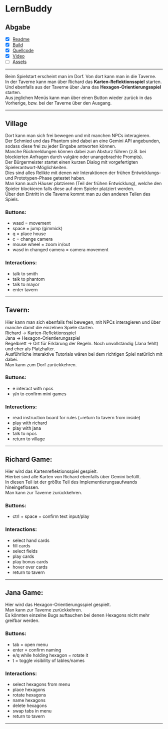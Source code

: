 # LernBuddy

## Abgabe
- [x] [Readme](README.md)
- [x] [Build](Build)
- [x] [Quellcode](LifeBuilderPrototype)
- [x] [Video](LernBuddyVideo.mp4)
- [ ] [Assets]()

---
Beim Spielstart erscheint man im Dorf. Von dort kann man in die Taverne.  
In der Taverne kann man über Richard das **Karten-Reflektionsspiel** starten.  
Und ebenfalls aus der Taverne über Jana das **Hexagon-Orientierungsspiel** starten.  
Aus jeglichen Menüs kann man über einen Button wieder zurück in das Vorherige, bzw. bei der Taverne über den Ausgang.  

---
## Village
Dort kann man sich frei bewegen und mit manchen NPCs interagieren.  
Der Schmied und das Phantom sind dabei an eine Gemini API angebunden, sodass diese frei zu jeder Eingabe antworten können.  
Manche Rückmeldungen können dabei zum Absturz führen (z.B. bei blockierten Anfragen durch vulgäre oder unangebrachte Prompts).  
Der Bürgermeister startet einen kurzen Dialog mit vorgefertigten Spielerantwort-Möglichkeiten.  
Dies sind alles Relikte mit denen wir Interaktionen der frühen Entwicklungs- und Prototypen-Phase getestet haben.  
Man kann auch Häuser platzieren (Teil der frühen Entwicklung), welche den Spieler blockieren falls diese auf dem Spieler platziert werden.  
Über den Eintritt in die Taverne kommt man zu den anderen Teilen des Spiels.  

### Buttons:
- wasd = movement
- space = jump (gimmick)
- q = place house
- c = change camera
- mouse wheel = zoom in/out
- wasd in changed camera = camera movement

### Interactions:
- talk to smith
- talk to phantom
- talk to mayor
- enter tavern

---
## Tavern:
Hier kann man sich ebenfalls frei bewegen, mit NPCs interagieren und über manche damit die einzelnen Spiele starten.  
Richard → Karten-Reflektionsspiel  
Jana → Hexagon-Orientierungsspiel  
Regelbrett → Ort für Erklärung der Regeln. Noch unvollständig (Jana fehlt) und eher als Platzhalter.  
Ausführliche interaktive Tutorials wären bei dem richtigen Spiel natürlich mit dabei.  
Man kann zum Dorf zurückkehren.  

### Buttons:
- e interact with npcs
- y/n to confirm mini games

### Interactions:
- read instruction board for rules (+return to tavern from inside)
- play with richard
- play with jana
- talk to npcs
- return to village

---
## Richard Game:
Hier wird das Kartenreflektionsspiel gespielt.  
Hierbei sind alle Karten von Richard ebenfalls über Gemini befüllt.  
In diesen Teil ist der größte Teil des Implementierungsaufwands hineingeflossen.  
Man kann zur Taverne zurückkehren.  

### Buttons:
- ctrl + space = confirm text input/play

### Interactions:
- select hand cards
- fill cards
- select fields
- play cards
- play bonus cards
- hover over cards
- return to tavern

---
## Jana Game:
Hier wird das Hexagon-Orientierungsspiel gespielt.  
Man kann zur Taverne zurückkehren.  
Es könnten einzelne Bugs auftauchen bei denen Hexagons nicht mehr greifbar werden.  

### Buttons:
- tab = open menu
- enter = confirm naming
- e/q while holding hexagon = rotate it
- t = toggle visibility of lables/names

### Interactions:
- select hexagons from menu
- place hexagons
- rotate hexagons
- name hexagons
- delete hexagons
- swap tabs in menu
- return to tavern

---
